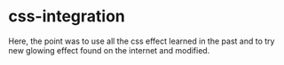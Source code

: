 # css-integration

Here, the point was to use all the css effect learned in the past and to try new glowing effect found on the internet and modified.
